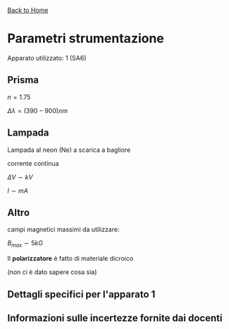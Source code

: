 [Back to Home](readMe.md)

# Parametri strumentazione

Apparato utilizzato: $1$ (SA6)

## Prisma

$n = 1.75$

$\Delta\lambda = (390 - 900) nm$

## Lampada

Lampada al neon (Ne) a scarica a bagliore

corrente continua

$\Delta V \sim kV$

$I \sim mA$

## Altro

campi magnetici massimi da utilizzare:

$B_{max} \sim 5  kG$

Il **polarizzatore** è fatto di materiale dicroico

(non ci è dato sapere cosa sia)

## Dettagli specifici per l'apparato 1

## Informazioni sulle incertezze fornite dai docenti